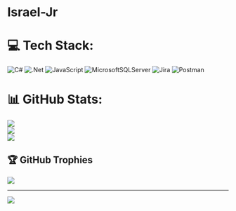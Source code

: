 # Israel-Jr


# 💻 Tech Stack:
![C#](https://img.shields.io/badge/c%23-%23239120.svg?style=for-the-badge&logo=c-sharp&logoColor=white) ![.Net](https://img.shields.io/badge/.NET-5C2D91?style=for-the-badge&logo=.net&logoColor=white) ![JavaScript](https://img.shields.io/badge/javascript-%23323330.svg?style=for-the-badge&logo=javascript&logoColor=%23F7DF1E) ![MicrosoftSQLServer](https://img.shields.io/badge/Microsoft%20SQL%20Sever-CC2927?style=for-the-badge&logo=microsoft%20sql%20server&logoColor=white) ![Jira](https://img.shields.io/badge/jira-%230A0FFF.svg?style=for-the-badge&logo=jira&logoColor=white) ![Postman](https://img.shields.io/badge/Postman-FF6C37?style=for-the-badge&logo=postman&logoColor=white)
# 📊 GitHub Stats:
![](https://github-readme-stats.vercel.app/api?username=israel4a72&theme=tokyonight&hide_border=false&include_all_commits=true&count_private=true)<br/>
![](https://github-readme-streak-stats.herokuapp.com/?user=israel4a72&theme=tokyonight&hide_border=false)<br/>
![](https://github-readme-stats.vercel.app/api/top-langs/?username=israel4a72&theme=tokyonight&hide_border=false&include_all_commits=true&count_private=true&layout=compact)

## 🏆 GitHub Trophies
![](https://github-profile-trophy.vercel.app/?username=israel4a72&theme=radical&no-frame=false&no-bg=true&margin-w=4)

---
[![](https://visitcount.itsvg.in/api?id=israel4a72&icon=0&color=0)](https://visitcount.itsvg.in)

<!-- Proudly created with GPRM ( https://gprm.itsvg.in ) -->
